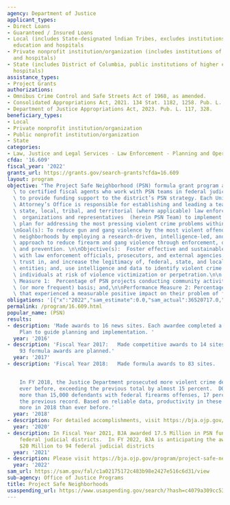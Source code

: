```yaml
---
agency: Department of Justice
applicant_types:
- Direct Loans
- Guaranteed / Insured Loans
- Local (includes State-designated lndian Tribes, excludes institutions of higher
  education and hospitals
- Private nonprofit institution/organization (includes institutions of higher education
  and hospitals)
- State (includes District of Columbia, public institutions of higher education and
  hospitals)
assistance_types:
- Project Grants
authorizations:
- Omnibus Crime Control and Safe Streets Act of 1968, as amended.
- Consolidated Appropriations Act, 2021. 134 Stat. 1182, 1258. Pub. L. 116, 260.
- Department of Justice Appropriations Act, 2023. Pub. L. 117, 328.
beneficiary_types:
- Local
- Private nonprofit institution/organization
- Public nonprofit institution/organization
- State
categories:
- Law, Justice and Legal Services - Law Enforcement - Planning and Operations
cfda: '16.609'
fiscal_year: '2022'
grants_url: https://grants.gov/search-grants?cfda=16.609
layout: program
objective: "The Project Safe Neighborhood (PSN) formula grant program awards funds\
  \ to certified fiscal agents who work with PSN teams in federal judicial districts\
  \ to provide funding support to the district’s PSN strategy. Each United States\
  \ Attorney’s Office is responsible for establishing and leading a team of federal,\
  \ state, local, tribal, and territorial (where applicable) law enforcement and community-based\
  \  organizations and representatives  (herein PSN Team) to implement a strategic\
  \ plan for addressing the most pressing violent crime problems within the USAO district.\n\
  \nGoal(s): To reduce gun and gang violence by the most violent offenders in target\
  \ neighborhoods by employing a research-driven, intelligence-led, and problem-solving\
  \ approach to reduce firearm and gang violence through enforcement, deterrence,\
  \ and prevention. \n\nObjective(s):  Foster effective and sustainable collaborations\
  \ with law enforcement officials, prosecutors, and external agencies; foster community\
  \ trust in, and increase the legitimacy of, federal, state, and local law enforcement\
  \ entities; and, use intelligence and data to identify violent crime drivers and\
  \ individuals at risk of violence victimization or perpetration.\n\n Performance\
  \ Measure 1:  Percentage of PSN projects conducting community activities on a monthly\
  \ (or more frequent) basis; and,\n\nPerformance Measure 2: Percentage of PSN projects\
  \ that experienced a measurable positive impact on their problem of focus."
obligations: '[{"x":"2022","sam_estimate":0.0,"sam_actual":36520717.0,"usa_spending_actual":38766871.9},{"x":"2023","sam_estimate":20000000.0,"sam_actual":0.0,"usa_spending_actual":17555182.26},{"x":"2024","sam_estimate":40000000.0,"sam_actual":0.0,"usa_spending_actual":-622157.22}]'
permalink: /program/16.609.html
popular_name: (PSN)
results:
- description: 'Made awards to 16 news sites. Each awardee completed a Strategic Action
    Plan to guide planning and implementation. '
  year: '2016'
- description: 'Fiscal Year 2017:   Made competitive awards to 14 sites.  In FY 18,
    93 formula awards are planned.'
  year: '2017'
- description: 'Fiscal Year 2018:   Made formula awards to 83 sites.


    In FY 2018, the Justice Department prosecuted more violent crime defendants than
    ever before, exceeding the previous total by almost 15 percent.  DOJ also charged
    more than 15,000 defendants with federal firearms offenses, 17 percent more than
    the previous record. Based on reliable data, productivity in these areas increased
    more in 2018 than ever before.'
  year: '2018'
- description: For detailed accomplishments, visit https://bja.ojp.gov/program/project-safe-neighborhoods-psn/publications-performance-reports
  year: '2020'
- description: In Fiscal Year 2021, BJA awarded 17.5 Million in PSN funding to 88
    federal judicial districts.  In FY 2022, BJA is anticipating the award of up to
    $20 Million to 94 federal judicial districts
  year: '2021'
- description: Please visit https://bja.ojp.gov/program/project-safe-neighborhoods-psn/publications-performance-reports
  year: '2022'
sam_url: https://sam.gov/fal/c1a02175172c483b98e2427e516c6d31/view
sub-agency: Office of Justice Programs
title: Project Safe Neighborhoods
usaspending_url: https://www.usaspending.gov/search/?hash=c4079a309cc532ac3cbfc18bb5f68b31
---
```

